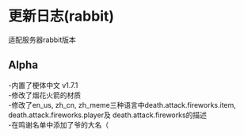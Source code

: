 # 更新日志(rabbit)
适配服务器rabbit版本
## Alpha
-内置了梗体中文 v1.7.1  
-修改了烟花火箭的材质  
-修改了en_us, zh_cn, zh_meme三种语言中death.attack.fireworks.item, death.attack.fireworks.player及 death.attack.fireworks的描述  
-在鸣谢名单中添加了爷的大名（
